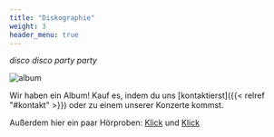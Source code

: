 ```yaml
---
title: "Diskographie"
weight: 3
header_menu: true
---
```


*disco disco party party*

![album](img/album.jpg)

Wir haben ein Album! Kauf es, indem du uns [kontaktierst]({{< relref "#kontakt" >}}) oder zu einem unserer Konzerte kommst.

Außerdem hier ein paar Hörproben: [Klick](audio/arbetslose.mp3) und [Klick](audio/tief_unterm_eis.mp3)
